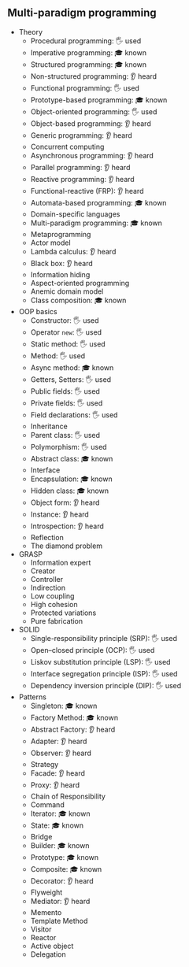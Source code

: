 ## Multi-paradigm programming

- Theory
  - Procedural programming: 🖐️ used
  - Imperative programming: 🎓 known
  - Structured programming: 🎓 known
  - Non-structured programming: 👂 heard
  - Functional programming: 🖐️ used
  - Prototype-based programming: 🎓 known
  - Object-oriented programming: 🖐️ used
  - Object-based programming: 👂 heard
  - Generic programming: 👂 heard
  - Concurrent computing
  - Asynchronous programming: 👂 heard
  - Parallel programming: 👂 heard
  - Reactive programming: 👂 heard
  - Functional-reactive (FRP): 👂 heard
  - Automata-based programming: 🎓 known
  - Domain-specific languages
  - Multi-paradigm programming: 🎓 known
  - Metaprogramming
  - Actor model
  - Lambda calculus: 👂 heard
  - Black box: 👂 heard
  - Information hiding
  - Aspect-oriented programming
  - Anemic domain model
  - Class composition: 🎓 known
- OOP basics
  - Constructor: 🖐️ used
  - Operator `new`: 🖐️ used
  - Static method: 🖐️ used
  - Method: 🖐️ used
  - Async method: 🎓 known
  - Getters, Setters: 🖐️ used
  - Public fields: 🖐️ used
  - Private fields: 🖐️ used
  - Field declarations: 🖐️ used
  - Inheritance
  - Parent class: 🖐️ used
  - Polymorphism: 🖐️ used
  - Abstract class: 🎓 known
  - Interface
  - Encapsulation: 🎓 known
  - Hidden class: 🎓 known
  - Object form: 👂 heard
  - Instance: 👂 heard
  - Introspection: 👂 heard
  - Reflection
  - The diamond problem
- GRASP
  - Information expert
  - Creator
  - Controller
  - Indirection
  - Low coupling
  - High cohesion
  - Protected variations
  - Pure fabrication
- SOLID
  - Single-responsibility principle (SRP): 🖐️ used
  - Open–closed principle (OCP): 🖐️ used
  - Liskov substitution principle (LSP): 🖐️ used
  - Interface segregation principle (ISP): 🖐️ used
  - Dependency inversion principle (DIP): 🖐️ used
- Patterns
  - Singleton: 🎓 known
  - Factory Method: 🎓 known
  - Abstract Factory: 👂 heard
  - Adapter: 👂 heard
  - Observer: 👂 heard
  - Strategy
  - Facade: 👂 heard
  - Proxy: 👂 heard
  - Chain of Responsibility
  - Command
  - Iterator: 🎓 known
  - State: 🎓 known
  - Bridge
  - Builder: 🎓 known
  - Prototype: 🎓 known
  - Composite: 🎓 known
  - Decorator: 👂 heard
  - Flyweight
  - Mediator: 👂 heard
  - Memento
  - Template Method
  - Visitor
  - Reactor
  - Active object
  - Delegation
